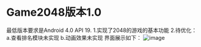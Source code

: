 # Game2048版本1.0
最低版本要求是Android 4.0 API 19.
1.实现了2048的游戏的基本功能
2.待优化：
    a.查看排名模块未实现
    b.动画效果未实现
界面展示如下：
![image](https://github.com/XiaozhiGuo/Game2048/GameUI.JPG)
